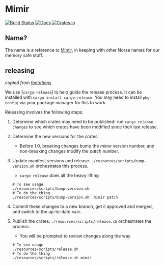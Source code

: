 # Mimir

[![Build Status](https://github.com/googlefonts/mimir/actions/workflows/rust.yml/badge.svg)](https://github.com/googlefonts/mimir/actions/workflows/rust.yml)
[![Docs](https://docs.rs/mimir/badge.svg)](https://docs.rs/mimir)
[![Crates.io](https://img.shields.io/crates/v/mimir.svg?maxAge=2592000)](https://crates.io/crates/mimir)

## Name?

The name is a reference to [Mimir](https://www.britannica.com/topic/Mimir), in keeping with other Norse names for our memory safe stuff.

## releasing

_copied from [fontations](https://github.com/googlefonts/fontations)_

We use [`cargo-release`] to help guide the release process. It can be installed
with `cargo install cargo-release`. You may need to install `pkg-config` via your
package manager for this to work.

Releasing involves the following steps:

1. Determine which crates may need to be published: run `cargo release changes`
   to see which crates have been modified since their last release.
1. Determine the new versions for the crates.
   * Before 1.0, breaking changes bump the *minor* version number, and non-breaking changes modify the *patch* number.
1. Update manifest versions and release. `./resources/scripts/bump-version.sh` orchestrates this process.
   * `cargo release` does all the heavy lifting

   ```shell
   # To see usage
   ./resources/scripts/bump-version.sh
   # To do the thing
   ./resources/scripts/bump-version.sh  mimir patch
   ```

1. Commit these changes to a new branch, get it approved and merged, and switch
   to the up-to-date `main`.
1. Publish the crates. `./resources/scripts/release.sh` orchestrates the process.
   * You will be prompted to review changes along the way

   ```shell
   # To see usage
   ./resources/scripts/release.sh
   # To do the thing
   ./resources/scripts/release.sh mimir
   ```
